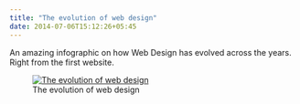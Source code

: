 ```yaml
---
title: "The evolution of web design"
date: 2014-07-06T15:12:26+05:45
---
```


An amazing infographic on how Web Design has evolved across the years. Right from the first website.

<figure>
  <a href="//dl.dropboxusercontent.com/s/agtjig5ohhshsh1/20140706-the-evolution-of-web-design.jpg">
    <img src="//dl.dropboxusercontent.com/s/agtjig5ohhshsh1/20140706-the-evolution-of-web-design.jpg" alt="The evolution of web design">
  </a>
  <figcaption>The evolution of web design</figcaption>
</figure>

